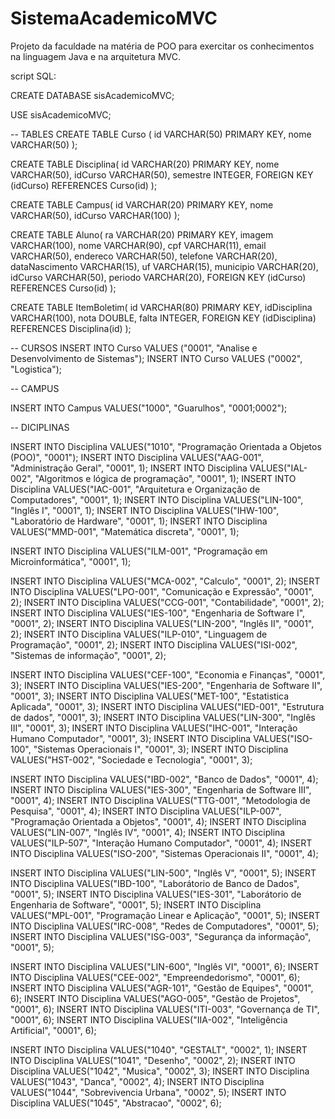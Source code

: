 # SistemaAcademicoMVC
Projeto da faculdade na matéria de POO para exercitar os conhecimentos na linguagem Java e na arquitetura MVC. 

script SQL:

CREATE DATABASE sisAcademicoMVC;

USE sisAcademicoMVC;

-- TABLES
CREATE TABLE Curso (
	id VARCHAR(50) PRIMARY KEY, 
	nome VARCHAR(50)
);

CREATE TABLE Disciplina(
	id VARCHAR(20) PRIMARY KEY, 
	nome VARCHAR(50),
    	idCurso VARCHAR(50),
     	semestre INTEGER,
    	FOREIGN KEY (idCurso) REFERENCES Curso(id)
);

CREATE TABLE Campus(
	id VARCHAR(20) PRIMARY KEY, 
	nome VARCHAR(50),
    	idCurso VARCHAR(100)
);

CREATE TABLE Aluno(
	ra VARCHAR(20) PRIMARY KEY,
    	imagem VARCHAR(100),
	nome VARCHAR(90), 
	cpf VARCHAR(11), 
	email VARCHAR(50), 
    	endereco VARCHAR(50), 
    	telefone VARCHAR(20), 
	dataNascimento VARCHAR(15), 
    	uf VARCHAR(15), 
    	municipio VARCHAR(20), 
    	idCurso VARCHAR(50),
    	periodo VARCHAR(20),
    	FOREIGN KEY (idCurso) REFERENCES Curso(id)
);

CREATE TABLE ItemBoletim(
	id VARCHAR(80) PRIMARY KEY,
	idDisciplina VARCHAR(100),
    	nota DOUBLE,
    	falta INTEGER,
	FOREIGN KEY (idDisciplina) REFERENCES Disciplina(id)
);

-- CURSOS
INSERT INTO Curso VALUES ("0001", "Analise e Desenvolvimento de Sistemas");
INSERT INTO Curso VALUES ("0002", "Logistica");

-- CAMPUS

INSERT INTO Campus VALUES("1000", "Guarulhos", "0001;0002");

-- DICIPLINAS

INSERT INTO Disciplina VALUES("1010", "Programação Orientada a Objetos (POO)", "0001");
INSERT INTO Disciplina VALUES("AAG-001", "Administração Geral", "0001", 1);
INSERT INTO Disciplina VALUES("IAL-002", "Algoritmos e lógica de programação", "0001", 1);
INSERT INTO Disciplina VALUES("IAC-001", "Arquitetura e Organização de Computadores", "0001", 1);
INSERT INTO Disciplina VALUES("LIN-100", "Inglês I", "0001", 1);
INSERT INTO Disciplina VALUES("IHW-100", "Laboratório de Hardware", "0001", 1);
INSERT INTO Disciplina VALUES("MMD-001", "Matemática discreta", "0001", 1);

INSERT INTO Disciplina VALUES("ILM-001", "Programação em Microinformática", "0001", 1);

INSERT INTO Disciplina VALUES("MCA-002", "Calculo", "0001", 2);
INSERT INTO Disciplina VALUES("LPO-001", "Comunicação e Expressão", "0001", 2);
INSERT INTO Disciplina VALUES("CCG-001", "Contabilidade", "0001", 2);
INSERT INTO Disciplina VALUES("IES-100", "Engenharia de Software I", "0001", 2);
INSERT INTO Disciplina VALUES("LIN-200", "Inglês II", "0001", 2);
INSERT INTO Disciplina VALUES("ILP-010", "Linguagem de Programação", "0001", 2);
INSERT INTO Disciplina VALUES("ISI-002", "Sistemas de informação", "0001", 2);

INSERT INTO Disciplina VALUES("CEF-100", "Economia e Finanças", "0001", 3);
INSERT INTO Disciplina VALUES("IES-200", "Engenharia de Software II", "0001", 3);
INSERT INTO Disciplina VALUES("MET-100", "Estatistica Aplicada", "0001", 3);
INSERT INTO Disciplina VALUES("IED-001", "Estrutura de dados", "0001", 3);
INSERT INTO Disciplina VALUES("LIN-300", "Inglês III", "0001", 3);
INSERT INTO Disciplina VALUES("IHC-001", "Interação Humano Computador", "0001", 3);
INSERT INTO Disciplina VALUES("ISO-100", "Sistemas Operacionais I", "0001", 3);
INSERT INTO Disciplina VALUES("HST-002", "Sociedade e Tecnologia", "0001", 3);

INSERT INTO Disciplina VALUES("IBD-002", "Banco de Dados", "0001", 4);
INSERT INTO Disciplina VALUES("IES-300", "Engenharia de Software III", "0001", 4);
INSERT INTO Disciplina VALUES("TTG-001", "Metodologia de Pesquisa", "0001", 4);
INSERT INTO Disciplina VALUES("ILP-007", "Programação Orientada a Objetos", "0001", 4);
INSERT INTO Disciplina VALUES("LIN-007", "Inglês IV", "0001", 4);
INSERT INTO Disciplina VALUES("ILP-507", "Interação Humano Computador", "0001", 4);
INSERT INTO Disciplina VALUES("ISO-200", "Sistemas Operacionais II", "0001", 4);

INSERT INTO Disciplina VALUES("LIN-500", "Inglês V", "0001", 5);
INSERT INTO Disciplina VALUES("IBD-100", "Laborátorio de Banco de Dados", "0001", 5);
INSERT INTO Disciplina VALUES("IES-301", "Laborátorio de Engenharia de Software", "0001", 5);
INSERT INTO Disciplina VALUES("MPL-001", "Programação Linear e Aplicação", "0001", 5);
INSERT INTO Disciplina VALUES("IRC-008", "Redes de Computadores", "0001", 5);
INSERT INTO Disciplina VALUES("ISG-003", "Segurança da informação", "0001", 5);

INSERT INTO Disciplina VALUES("LIN-600", "Inglês VI", "0001", 6);
INSERT INTO Disciplina VALUES("CEE-002", "Empreendedorismo", "0001", 6);
INSERT INTO Disciplina VALUES("AGR-101", "Gestão de Equipes", "0001", 6);
INSERT INTO Disciplina VALUES("AGO-005", "Gestão de Projetos", "0001", 6);
INSERT INTO Disciplina VALUES("ITI-003", "Governança de TI", "0001", 6);
INSERT INTO Disciplina VALUES("IIA-002", "Inteligência Artificial", "0001", 6);

INSERT INTO Disciplina VALUES("1040", "GESTALT", "0002", 1);
INSERT INTO Disciplina VALUES("1041", "Desenho", "0002", 2);
INSERT INTO Disciplina VALUES("1042", "Musica", "0002", 3);
INSERT INTO Disciplina VALUES("1043", "Danca", "0002", 4);
INSERT INTO Disciplina VALUES("1044", "Sobrevivencia Urbana", "0002", 5);
INSERT INTO Disciplina VALUES("1045", "Abstracao", "0002", 6);
